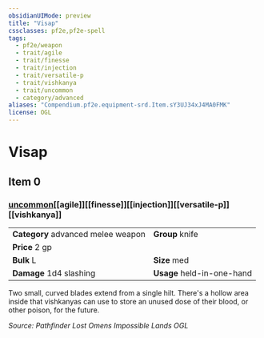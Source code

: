 ```yaml
---
obsidianUIMode: preview
title: "Visap"
cssclasses: pf2e,pf2e-spell
tags:
  - pf2e/weapon
  - trait/agile
  - trait/finesse
  - trait/injection
  - trait/versatile-p
  - trait/vishkanya
  - trait/uncommon
  - category/advanced
aliases: "Compendium.pf2e.equipment-srd.Item.sY3UJ34xJ4MA0FMK"
license: OGL
---
```

# Visap
## Item 0
### [uncommon](uncommon "Uncommon Rarity Trait")[[agile]][[finesse]][[injection]][[versatile-p]][[vishkanya]]

|  |  |
| -- | -- |
| **Category** advanced melee weapon | **Group** knife |
| **Price** 2 gp |  |
| **Bulk** L | **Size** med |
| **Damage** 1d4 slashing  | **Usage** held-in-one-hand |



Two small, curved blades extend from a single hilt. There's a hollow area inside that vishkanyas can use to store an unused dose of their blood, or other poison, for the future.

*Source: Pathfinder Lost Omens Impossible Lands*
*OGL*